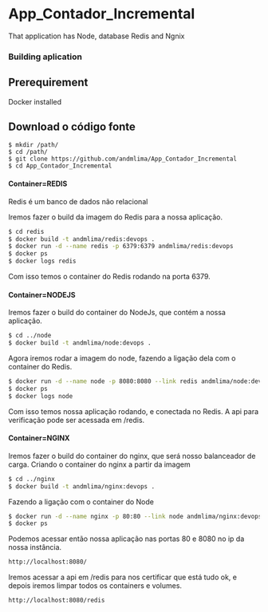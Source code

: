 # App_Contador_Incremental
That application has Node, database Redis and Ngnix

### Building aplication
## Prerequirement
Docker installed

## Download o código fonte
````
$ mkdir /path/
$ cd /path/
$ git clone https://github.com/andmlima/App_Contador_Incremental
$ cd App_Contador_Incremental
````
#### Container=REDIS
 Redis é um banco de dados não relacional
 
Iremos fazer o build da imagem do Redis para a nossa aplicação.
```sh
$ cd redis
$ docker build -t andmlima/redis:devops .
$ docker run -d --name redis -p 6379:6379 andmlima/redis:devops
$ docker ps
$ docker logs redis
```
Com isso temos o container do Redis rodando na porta 6379.

#### Container=NODEJS
Iremos fazer o build do container do NodeJs, que contém a nossa aplicação.
```sh
$ cd ../node
$ docker build -t andmlima/node:devops .
```
Agora iremos rodar a imagem do node, fazendo a ligação dela com o container do Redis.
```sh
$ docker run -d --name node -p 8080:8080 --link redis andmlima/node:devops
$ docker ps 
$ docker logs node
```
Com isso temos nossa aplicação rodando, e conectada no Redis. A api para verificação pode ser acessada em /redis.

#### Container=NGINX
Iremos fazer o build do container do nginx, que será nosso balanceador de carga.
Criando o container do nginx a partir da imagem
```sh
$ cd ../nginx
$ docker build -t andmlima/nginx:devops .
```
Fazendo a ligação com o container do Node
```sh
$ docker run -d --name nginx -p 80:80 --link node andmlima/nginx:devops
$ docker ps
```
Podemos acessar então nossa aplicação nas portas 80 e 8080 no ip da nossa instância.
```sh
http://localhost:8080/
```  
Iremos acessar a api em /redis para nos certificar que está tudo ok, e depois iremos limpar todos os containers e volumes.
```sh
http://localhost:8080/redis
```





